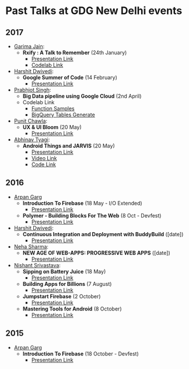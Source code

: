 # Past Talks at GDG New Delhi events

## 2017

* [Garima Jain](https://twitter.com/ragdroid): 
	* **Rxify : A Talk to Remember** (24th January)
	    * [Presentation Link](https://speakerdeck.com/ragdroid/rxify-a-talk-to-remember-codelab)
	    * [Codelab Link](https://github.com/ragdroid/rxify/tree/codelab)
* [Harshit Dwivedi](https://github.com/the-dagger): 
	* **Google Summer of Code** (14 February)
	    * [Presentation Link](https://docs.google.com/presentation/d/1cxmqt0jCwsHrP5zSpjfrZxh90AxdXYMwL0lWxa1PhCg/edit?usp=sharing)
* [Prabhjot Singh](https://github.com/prabh-me):
	* **Big Data pipeline using Google Cloud** (2nd April)
	* Codelab Link
		+ [Function Samples](https://github.com/prabh-me/functions-samples)
		+ [BigQuery Tables Generate](https://github.com/prabh-me/BigQuery_Tables_Generate)
* [Punit Chawla](https://www.facebook.com/punitdesign): 
	* **UX & UI Bloom** (20 May)
	    * [Presentation Link](https://docs.google.com/presentation/d/1NcMTH3IHB3Lg48Da37Snw15it6_BelEUgd5zVly6fOE/edit?usp=sharing)
* [Abhinav Tyagi](https://www.linkedin.com/in/tyagiabhinav/): 
	* **Android Things and JARVIS** (20 May)
	    * [Presentation Link](https://docs.google.com/presentation/d/1DeSZgfR7t3Q0U-gZpDhzVYlzS9eIS3bCfNoOr4AoDHc/edit?usp=sharing)
		* [Video Link](https://youtu.be/xPKLcJJxpJM)
		* [Code Link](https://github.com/abhi007tyagi/JARVIS)		

## 2016

* [Arpan Garg](https://www.github.com/arpansac)
	* **Introduction To Firebase** (18 May - I/O Extended)
		* [Presentation Link](https://gdg-firebase-34906.firebaseapp.com/)
	* **Polymer - Building Blocks For The Web** (8 Oct - Devfest)
		* [Presentation Link](https://polymer-arpansac.firebaseapp.com/)
* [Harshit Dwivedi](https://github.com/the-dagger): 
	* **Continuous Integration and Deployment with BuddyBuild** ([date])
	    * [Presentation Link](https://docs.google.com/presentation/d/1GnVSIir0xh4gYz7ODXpbRh4xJtHh9b_oi6FwP5ak0L4/edit?usp=sharing)
* [Neha Sharma](https://twitter.com/hellonehha): 
	* **NEW AGE OF WEB-APPS: PROGRESSIVE WEB APPS** ([date])
	    * [Presentation Link](https://docs.google.com/presentation/d/1IKslWzoQdp9-od7S_8jvxpo-bAAjaOeDNBeAXPpOwic/edit?usp=sharing)
* [Nishant Srivastava](http://www.nisrulz.com/): 
	* **Sipping on Battery Juice** (18 May)
	    * [Presentation Link](https://speakerdeck.com/nisrulz/sipping-on-battery-juice)
	* **Building Apps for Billions** (7 August)
	    * [Presentation Link](https://speakerdeck.com/nisrulz/building-apps-for-billions)
	* **Jumpstart Firebase** (2 October)
	    * [Presentation Link](https://speakerdeck.com/nisrulz/jumpstart-firebase)
	* **Mastering Tools for Android** (8 October)
	    * [Presentation Link](https://speakerdeck.com/nisrulz/mastering-tools-for-android)

## 2015

* [Arpan Garg](https://www.github.com/arpansac)
	* **Introduction To Firebase** (18 October - Devfest)
		* [Presentation Link](https://gdg-firebase-34906.firebaseapp.com/)